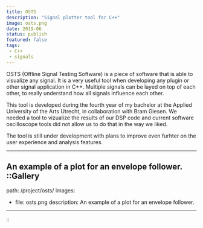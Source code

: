 ```yaml
---
title: OSTS
description: "Signal plotter tool for C++"
image: osts.png
date: 2019-06
status: publish
featured: false
tags:
 - C++
 - signals
---
```


OSTS (Offline Signal Testing Software) is a piece of software that is able to visualize any signal. It is a very useful tool when developing any plugin or other signal application in C++. Multiple signals can be layed on top of each other, to really understand how all signals influence each other.

This tool is developed during the fourth year of my bachelor at the Applied University of the Arts Utrecht, in collaboration with Bram Giesen. We needed a tool to vizualize the results of our DSP code and current software oscilloscope tools did not allow us to do that in the way we liked.

The tool is still under development with plans to improve even furhter on the user experience and analysis features.

---

An example of a plot for an envelope follower.
::Gallery
---
path: /project/osts/
images:
- file: osts.png
  description: An example of a plot for an envelope follower.
---
::

